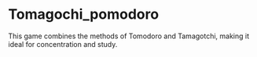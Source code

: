 # Tomagochi_pomodoro

This game combines the methods of Tomodoro and Tamagotchi, making it ideal for concentration and study.
